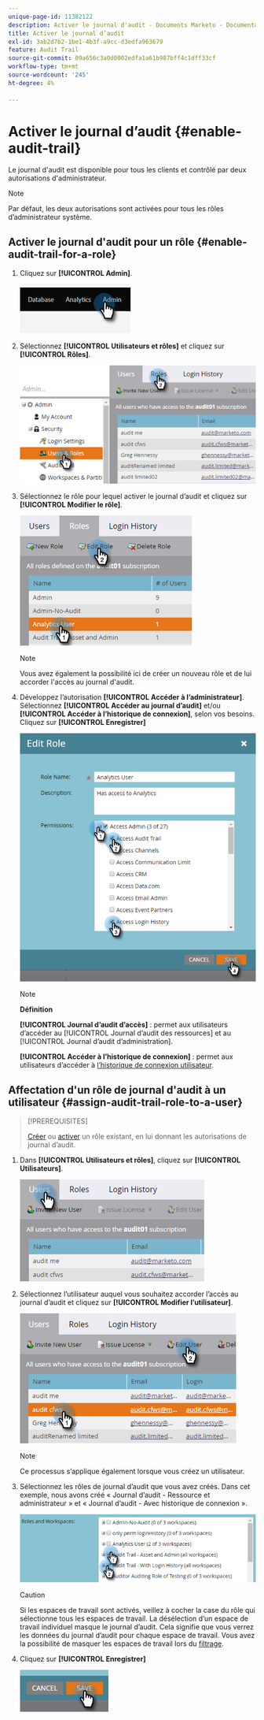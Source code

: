 ```yaml
---
unique-page-id: 11382122
description: Activer le journal d'audit - Documents Marketo - Documentation du produit
title: Activer le journal d’audit
exl-id: 3ab2d7b2-1be1-4b3f-a9cc-d3edfa963679
feature: Audit Trail
source-git-commit: 09a656c3a0d0002edfa1a61b987bff4c1dff33cf
workflow-type: tm+mt
source-wordcount: '245'
ht-degree: 4%

---
```


# Activer le journal d’audit {#enable-audit-trail}

Le journal d&#39;audit est disponible pour tous les clients et contrôlé par deux autorisations d&#39;administrateur.

>[!NOTE]
>
>Par défaut, les deux autorisations sont activées pour tous les rôles d’administrateur système.

## Activer le journal d&#39;audit pour un rôle {#enable-audit-trail-for-a-role}

1. Cliquez sur **[!UICONTROL Admin]**.

   ![](assets/enable-audit-trail-1.png)

1. Sélectionnez **[!UICONTROL Utilisateurs et rôles]** et cliquez sur **[!UICONTROL Rôles]**.

   ![](assets/enable-audit-trail-2.png)

1. Sélectionnez le rôle pour lequel activer le journal d’audit et cliquez sur **[!UICONTROL Modifier le rôle]**.

   ![](assets/enable-audit-trail-3.png)

   >[!NOTE]
   >
   >Vous avez également la possibilité ici de créer un nouveau rôle et de lui accorder l&#39;accès au journal d&#39;audit.

1. Développez l’autorisation **[!UICONTROL Accéder à l’administrateur]**. Sélectionnez **[!UICONTROL Accéder au journal d’audit]** et/ou **[!UICONTROL Accéder à l’historique de connexion]**, selon vos besoins. Cliquez sur **[!UICONTROL Enregistrer]**

   ![](assets/enable-audit-trail-4.png)

   >[!NOTE]
   >
   >**Définition**
   >
   >**[!UICONTROL Journal d’audit d’accès]** : permet aux utilisateurs d’accéder au [!UICONTROL Journal d’audit des ressources] et au [!UICONTROL Journal d’audit d’administration].
   >
   >**[!UICONTROL Accéder à l’historique de connexion]** : permet aux utilisateurs d’accéder à [l’historique de connexion utilisateur](/help/marketo/product-docs/administration/audit-trail/user-login-history.md).

## Affectation d&#39;un rôle de journal d&#39;audit à un utilisateur {#assign-audit-trail-role-to-a-user}

>[!PREREQUISITES]
>
>[Créer](/help/marketo/product-docs/administration/users-and-roles/create-delete-edit-and-change-a-user-role.md#create-a-role) ou [activer](#enable-audit-trail) un rôle existant, en lui donnant les autorisations de journal d’audit.

1. Dans **[!UICONTROL Utilisateurs et rôles]**, cliquez sur **[!UICONTROL Utilisateurs]**.

   ![](assets/enable-audit-trail-5.png)

1. Sélectionnez l’utilisateur auquel vous souhaitez accorder l’accès au journal d’audit et cliquez sur **[!UICONTROL Modifier l’utilisateur]**.

   ![](assets/enable-audit-trail-6.png)

   >[!NOTE]
   >
   >Ce processus s’applique également lorsque vous créez un utilisateur.

1. Sélectionnez les rôles de journal d’audit que vous avez créés. Dans cet exemple, nous avons créé « Journal d’audit - Ressource et administrateur » et « Journal d’audit - Avec historique de connexion ».

   ![](assets/enable-audit-trail-7.png)

   >[!CAUTION]
   >
   >Si les espaces de travail sont activés, veillez à cocher la case du rôle qui sélectionne tous les espaces de travail. La désélection d’un espace de travail individuel masque le journal d’audit. Cela signifie que vous verrez les données du journal d’audit pour chaque espace de travail. Vous avez la possibilité de masquer les espaces de travail lors du [filtrage](/help/marketo/product-docs/administration/audit-trail/filtering-in-audit-trail.md).

1. Cliquez sur **[!UICONTROL Enregistrer]**

   ![](assets/enable-audit-trail-8.png)

